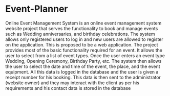 # Event-Planner
Online Event Management System is an online event management system website project that serves the functionality to book and manage events such as Wedding anniversaries, and birthday celebrations. The system allows only registered users to log in and new users are allowed to register on the application. This is proposed to be a web application. The project provides most of the basic functionality required for an event. It allows the user to select from a list of event types. Once the user enters an event type Wedding, Opening Ceremony, Birthday Party, etc. The system then allows the user to select the date and time of the event, the place, and the event equipment. All this data is logged in the database and the user is given a receipt number for his booking. This data is then sent to the administrator (website owner) and they may interact with the client as per his requirements and his contact data is stored in the database
